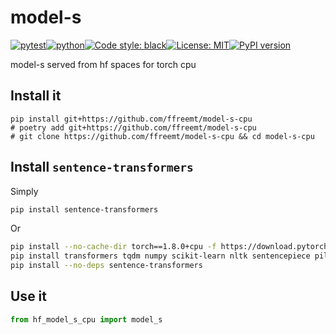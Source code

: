 # model-s
[![pytest](https://github.com/ffreemt/model-s-cpu/actions/workflows/routine-tests.yml/badge.svg)](https://github.com/ffreemt/model-s-cpu/actions)[![python](https://img.shields.io/static/v1?label=python+&message=3.8%2B&color=blue)](https://www.python.org/downloads/)[![Code style: black](https://img.shields.io/badge/code%20style-black-000000.svg)](https://github.com/psf/black)[![License: MIT](https://img.shields.io/badge/License-MIT-yellow.svg)](https://opensource.org/licenses/MIT)[![PyPI version](https://badge.fury.io/py/hf_model_s_cpu.svg)](https://badge.fury.io/py/hf_model_s_cpu)

model-s served from hf spaces for torch cpu

## Install it

```shell
pip install git+https://github.com/ffreemt/model-s-cpu
# poetry add git+https://github.com/ffreemt/model-s-cpu
# git clone https://github.com/ffreemt/model-s-cpu && cd model-s-cpu
```

## Install `sentence-transformers`
Simply
```bash
pip install sentence-transformers
```
Or
```bash
pip install --no-cache-dir torch==1.8.0+cpu -f https://download.pytorch.org/whl/torch_stable.html  # adjust according to os/python
pip install transformers tqdm numpy scikit-learn nltk sentencepiece pillow
pip install --no-deps sentence-transformers
```

## Use it
```python
from hf_model_s_cpu import model_s

```
